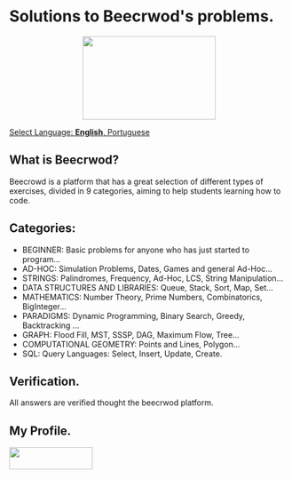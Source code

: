 
# Solutions to Beecrwod's problems.

<p align="center">
<a href="https://www.beecrowd.com.br/judge/en/profile/710583">
<img  width="240"  height="150"  src="https://resources.beecrowd.com.br/judge/img/5.0/logo-beecrowd.png?1635097036">
</p>
  
Select Language: **English**, [Portuguese](https://github.com/RafaelFN1230/BeeCrowd/blob/189987d8e770783400fdf23aee56894b09d431de/README-English.md)
  
## What is Beecrwod?
Beecrowd is a platform that has a great selection of different types of exercises, divided in 9 categories, aiming to help students learning how to code.

## Categories:
- BEGINNER: Basic problems for anyone who has just started to program... 
- AD-HOC: Simulation Problems, Dates, Games and general Ad-Hoc...
- STRINGS: Palindromes, Frequency, Ad-Hoc, LCS, String Manipulation...
- DATA STRUCTURES AND LIBRARIES: Queue, Stack, Sort, Map, Set...
- MATHEMATICS: Number Theory, Prime Numbers, Combinatorics, BigInteger...
- PARADIGMS: Dynamic Programming, Binary Search, Greedy, Backtracking ...
- GRAPH: Flood Fill, MST, SSSP, DAG, Maximum Flow, Tree...
- COMPUTATIONAL GEOMETRY: Points and Lines, Polygon...
- SQL: Query Languages: Select, Insert, Update, Create.

## Verification.
All answers are verified thought the beecrwod platform.

## My Profile.
<a href="https://www.beecrowd.com.br/judge/en/profile/710583" target="_blank"><img src="https://camo.githubusercontent.com/38d44389f0e6e510bcd916cffb484df9026d4d374160c290f94d1d3db4efb3ca/68747470733a2f2f7777772e62656563726f77642e636f6d2e62722f686f6d652f77702d636f6e74656e742f75706c6f6164732f323032312f30382f62656563726f77645f5f726f786f486f72436c65616e2d736d616c6c2d504e472d312e706e67" target="_blank" height="40" width="150"></a>
